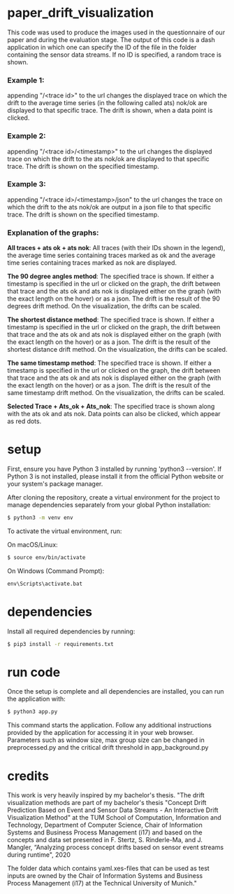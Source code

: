 # paper_drift_visualization
This code was used to produce the images used in the questionnaire of our paper and during the evaluation stage.
The output of this code is a dash application in which one can specify the ID of the file in the folder containing the sensor data streams.
If no ID is specified, a random trace is shown.

### Example 1: 
appending "/&lt;trace id&gt;" to the url changes the displayed trace on which the drift to the average time series (in the following called ats) nok/ok are displayed to that specific trace. The drift is shown, when a data point is clicked.

### Example 2:
appending "/&lt;trace id&gt;/&lt;timestamp&gt;" to the url changes the displayed trace on which the drift to the ats nok/ok are displayed to that specific trace. The drift is shown on the specified timestamp.

### Example 3:
appending "/&lt;trace id&gt;/&lt;timestamp&gt;/json" to the url changes the trace on which the drift to the ats nok/ok are output in a json file to that specific trace. The drift is shown on the specified timestamp.

### Explanation of the graphs:

**All traces + ats ok + ats nok**: All traces (with their IDs shown in the legend), the average time series containing traces marked as ok and the average time series containing traces marked as nok are displayed.

**The 90 degree angles method**: The specified trace is shown. If either a timestamp is specified in the url or clicked on the graph, the drift between that trace and the ats ok and ats nok is displayed either on the graph (with the exact length on the hover) or as a json. The drift is the result of the 90 degrees drift method. On the visualization, the drifts can be scaled.

**The shortest distance method**:  The specified trace is shown. If either a timestamp is specified in the url or clicked on the graph, the drift between that trace and the ats ok and ats nok is displayed either on the graph (with the exact length on the hover) or as a json. The drift is the result of the shortest distance drift method. On the visualization, the drifts can be scaled.

**The same timestamp method**:  The specified trace is shown. If either a timestamp is specified in the url or clicked on the graph, the drift between that trace and the ats ok and ats nok is displayed either on the graph (with the exact length on the hover) or as a json. The drift is the result of the same timestamp drift method. On the visualization, the drifts can be scaled.

**Selected Trace + Ats_ok + Ats_nok**: The specified trace is shown along with the ats ok and ats nok. Data points can also be clicked, which appear as red dots.

# setup
First, ensure you have Python 3 installed by running 'python3 --version'. If Python 3 is not installed, please install it from the official Python website or your system's package manager.

After cloning the repository, create a virtual environment for the project to manage dependencies separately from your global Python installation:
```sh
$ python3 -m venv env
```

To activate the virtual environment, run:

On macOS/Linux:
```sh
$ source env/bin/activate
```
On Windows (Command Prompt):
```cmd
env\Scripts\activate.bat
```

# dependencies
Install all required dependencies by running:
```sh
$ pip3 install -r requirements.txt
```

# run code
Once the setup is complete and all dependencies are installed, you can run the application with:
```sh
$ python3 app.py
```
This command starts the application. Follow any additional instructions provided by the application for accessing it in your web browser.
Parameters such as window size, max group size can be changed in preprocessed.py and the critical drift threshold in app_background.py



# credits
This work is very heavily inspired by my bachelor's thesis. "The drift visualization methods are part of my bachelor's thesis "Concept Drift Prediction Based on Event and Sensor Data Streams - An Interactive Drift Visualization Method" at the TUM School of Computation, Information and Technology, Department of Computer Science, Chair of Information Systems and Business Process Management (i17) and based on the concepts and data set presented in F. Stertz, S. Rinderle-Ma, and J. Mangler, “Analyzing process concept drifts based on sensor event streams during runtime", 2020

The folder data which contains yaml.xes-files that can be used as test inputs are owned by the Chair of Information Systems and Business Process Management (i17) at the Technical University of Munich."
